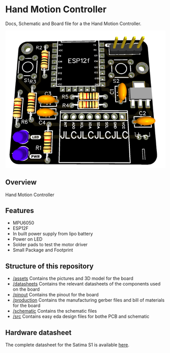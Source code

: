 # Hand Motion Controller

Docs, Schematic and Board file for a the Hand Motion Controller.

![Top PCB image](assets/jlcpcb_pcb_top.png)

## Overview

Hand Motion Controller

## Features

- MPU6050
- ESP12F
- In built power supply from lipo battery
- Power on LED
- Solder pads to test the motor driver
- Small Package and Footprint

## Structure of this repository

- [/assets](assets/)
Contains the pictures and 3D model for the board
- [/datasheets](datasheets/)
Contains the relevant datasheets of the components used on the board
- [/pinout](pinout/)
Contains the pinout for the board
- [/production](production/)
Contains the manufacturing gerber files and bill of materials for the board
- [/schematic](schematic/)
Contains the schematic files
- [/src](src/)
Contains easy eda design files for bothe PCB and schematic

## Hardware datasheet

The complete datasheet for the Satima S1 is available [here](commingsoon).
